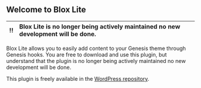 ## Welcome to Blox Lite
:bangbang: | Blox Lite is no longer being actively maintained no new development will be done.
:---: | :---

Blox Lite allows you to easily add content to your Genesis theme through Genesis hooks. You are free to download and use this plugin, but understand that the plugin is no longer being actively maintained no new development will be done.

This plugin is freely available in the [WordPress repository](https://wordpress.org/plugins/blox-lite).
